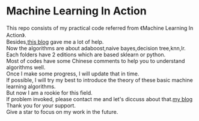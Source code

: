 # Machine Learning In Action
This repo consists of my practical code referred from 《Machine Learning In Action》.  
Besides,[this blog](https://blog.csdn.net/c406495762/column/info/16415) gave me a lot of help.  
Now the algorithms are about adaboost,naive bayes,decision tree,knn,lr.  
Each folders have 2 editions which are based sklearn or python.  
Most of codes have some Chinese comments to help you to understand algorithms well.  
Once I make some progress, I will update that in time.  
If possible, I will try my best to introduce the theory of these basic machine learning algorithms.   
But now I am a rookie for this field.  
If problem invoked, please contact me and let's diccuss about that.[my blog](https://blog.csdn.net/qq_35564813?ref=toolbar)  
Thank you for your support.  
Give a star to focus on my work in the future.  

